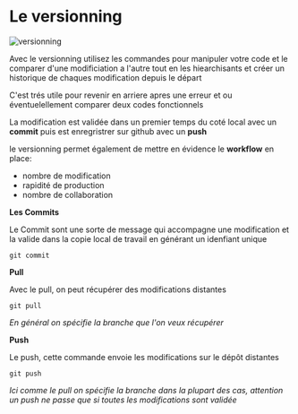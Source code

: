 # Le versionning


![versionning](https://julienv-it.github.io/Module-Git/img/versionning.png)


Avec le versionning utilisez les commandes pour manipuler votre code et le comparer d'une modificiation a l'autre tout en les hiearchisants et créer un historique de chaques modification depuis le départ


C'est trés utile pour revenir en arriere apres une erreur et ou éventuelellement  comparer deux codes fonctionnels


La modification est validée dans un premier temps du coté local avec un **commit**
puis est enregristrer sur github avec un **push**


le versionning permet également de mettre en évidence le **workflow** en place:

- nombre de modification
- rapidité de production
- nombre de collaboration  


**Les Commits**

Le Commit sont une sorte de message qui accompagne une modification et la valide dans la copie local de travail en générant un idenfiant unique

    git commit


**Pull**    

Avec le pull, on peut récupérer des modifications distantes

    git pull

_En général on spécifie la branche que l'on veux récupérer_

**Push**    

Le push, cette commande envoie les modifications sur le dépôt distantes

    git push 

_Ici comme le pull on spécifie la branche dans la plupart des cas, attention un push ne passe que si toutes les modifications sont validée_
